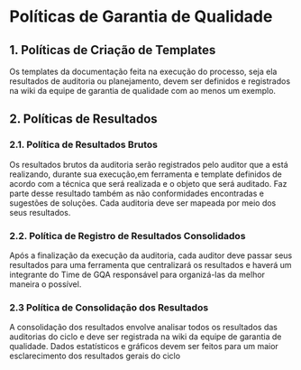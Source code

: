 # Políticas de Garantia de Qualidade

## 1. Políticas de Criação de Templates

Os templates da documentação feita na execução do processo, seja ela resultados de auditoria ou planejamento, devem ser definidos e registrados na wiki da equipe de garantia de qualidade com ao menos um exemplo.

## 2. Políticas de Resultados

### **2.1. Política de Resultados Brutos**

Os resultados brutos da auditoria serão registrados pelo auditor que a está realizando, durante sua execução,em ferramenta e template definidos de acordo com a técnica que será realizada e o objeto que será auditado. Faz parte desse resultado também as não conformidades encontradas e sugestões de soluções. Cada auditoria deve ser mapeada por meio dos seus resultados.

### **2.2. Política de Registro de Resultados Consolidados**

Após a finalização da execução da auditoria, cada auditor deve passar seus resultados para uma ferramenta que centralizará os resultados e haverá um integrante do Time de GQA responsável para organizá-las da melhor maneira o possível.  


### **2.3 Política de Consolidação dos Resultados**

A consolidação dos resultados envolve analisar todos os resultados das auditorias do ciclo e deve ser registrada na wiki da equipe de garantia de qualidade. Dados estatísticos e gráficos devem ser feitos para um maior esclarecimento dos resultados gerais do ciclo

